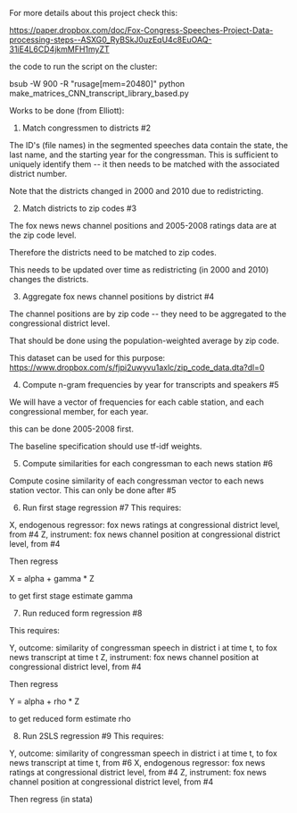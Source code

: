For more details about this project check this:

https://paper.dropbox.com/doc/Fox-Congress-Speeches-Project-Data-processing-steps--ASXG0_RyBSkJ0uzEqU4c8EuOAQ-31iE4L6CD4jkmMFH1myZT

the code to run the script on the cluster: 

bsub -W 900 -R "rusage[mem=20480]" python make_matrices_CNN_transcript_library_based.py

Works to be done (from Elliott): 

1) Match congressmen to districts #2

The ID's (file names) in the segmented speeches data contain the state, the last name, and the starting year for the congressman. This is sufficient to uniquely identify them -- it then needs to be matched with the associated district number.

Note that the districts changed in 2000 and 2010 due to redistricting.

2) Match districts to zip codes #3

The fox news news channel positions and 2005-2008 ratings data are at the zip code level.

Therefore the districts need to be matched to zip codes.

This needs to be updated over time as redistricting (in 2000 and 2010) changes the districts.

3) Aggregate fox news channel positions by district #4

The channel positions are by zip code -- they need to be aggregated to the congressional district level.

That should be done using the population-weighted average by zip code.

This dataset can be used for this purpose:
https://www.dropbox.com/s/fjpi2uwyvu1axlc/zip_code_data.dta?dl=0

4) Compute n-gram frequencies by year for transcripts and speakers #5

We will have a vector of frequencies for each cable station, and each congressional member, for each year.

this can be done 2005-2008 first.

The baseline specification should use tf-idf weights.

5) Compute similarities for each congressman to each news station #6

Compute cosine similarity of each congressman vector to each news station vector.
This can only be done after #5

6) Run first stage regression #7
This requires:

X, endogenous regressor: fox news ratings at congressional district level, from #4
Z, instrument: fox news channel position at congressional district level, from #4

Then regress

X = alpha + gamma * Z

to get first stage estimate gamma

7) Run reduced form regression #8

This requires:

Y, outcome: similarity of congressman speech in district i at time t, to fox news transcript at time t
Z, instrument: fox news channel position at congressional district level, from #4

Then regress

Y = alpha + rho * Z

to get reduced form estimate rho

8) Run 2SLS regression #9
This requires:

Y, outcome: similarity of congressman speech in district i at time t, to fox news transcript at time t, from #6
X, endogenous regressor: fox news ratings at congressional district level, from #4
Z, instrument: fox news channel position at congressional district level, from #4

Then regress (in stata)




















